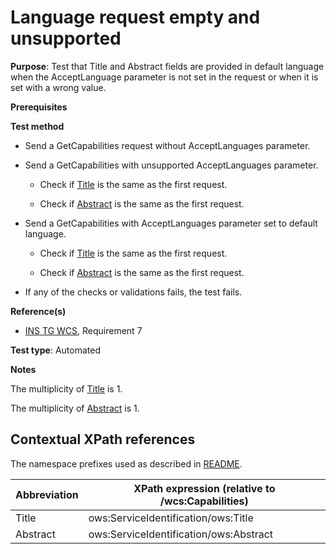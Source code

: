# Language request empty and unsupported

**Purpose**: Test that Title and Abstract fields are provided in default language when the AcceptLanguage parameter is not set in the request or when it is set with a wrong value.

**Prerequisites**

**Test method**

* Send a GetCapabilities request without AcceptLanguages parameter.

* Send a GetCapabilities with unsupported AcceptLanguages parameter.

  * Check if [Title](#title) is the same as the first request.

  * Check if [Abstract](#abstract) is the same as the first request.

* Send a GetCapabilities with AcceptLanguages parameter set to default language.

  * Check if [Title](#title) is the same as the first request.

  * Check if [Abstract](#abstract) is the same as the first request.

* If any of the checks or validations fails, the test fails.

**Reference(s)**

* [INS TG WCS](https://inspire.ec.europa.eu/id/document/tg/download-wcs), Requirement 7

**Test type**: Automated

**Notes**

The multiplicity of [Title](#title) is 1.

The multiplicity of [Abstract](#abstract) is 1.

## Contextual XPath references

The namespace prefixes used as described in [README](./README.md#namespaces).

| Abbreviation                                               |  XPath expression (relative to /wcs:Capabilities) |
| --------------------------------------------------- | -------------------------------------------------------------- |
| Title <a name="title"></a> | ows:ServiceIdentification/ows:Title |
| Abstract <a name="abstract"></a> | ows:ServiceIdentification/ows:Abstract |